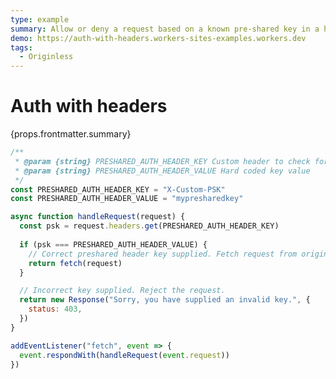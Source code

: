 ```yaml
---
type: example
summary: Allow or deny a request based on a known pre-shared key in a header.
demo: https://auth-with-headers.workers-sites-examples.workers.dev
tags:
  - Originless
---
```


# Auth with headers

<ContentColumn>
  <p>{props.frontmatter.summary}</p>
</ContentColumn>

```js
/**
 * @param {string} PRESHARED_AUTH_HEADER_KEY Custom header to check for key
 * @param {string} PRESHARED_AUTH_HEADER_VALUE Hard coded key value
 */
const PRESHARED_AUTH_HEADER_KEY = "X-Custom-PSK"
const PRESHARED_AUTH_HEADER_VALUE = "mypresharedkey"

async function handleRequest(request) {
  const psk = request.headers.get(PRESHARED_AUTH_HEADER_KEY)
  
  if (psk === PRESHARED_AUTH_HEADER_VALUE) {
    // Correct preshared header key supplied. Fetch request from origin.
    return fetch(request)
  }

  // Incorrect key supplied. Reject the request.
  return new Response("Sorry, you have supplied an invalid key.", {
    status: 403,
  })
}

addEventListener("fetch", event => {
  event.respondWith(handleRequest(event.request))
})

```

<!-- ## Demo

<p><a href={props.frontmatter.demo}>Open demo</a></p>

<Demo src={props.frontmatter.demo} title={props.frontmatter.summary} height="150"/> -->
